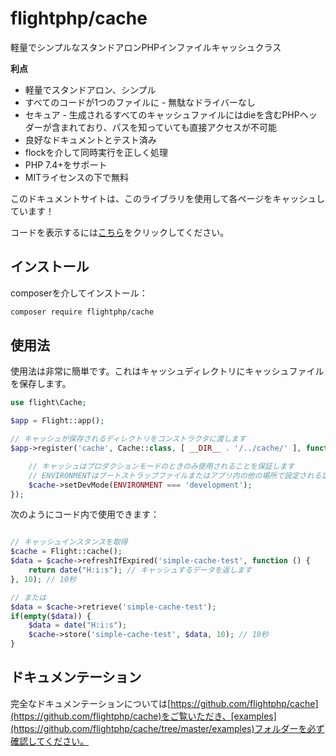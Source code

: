 # flightphp/cache

軽量でシンプルなスタンドアロンPHPインファイルキャッシュクラス

**利点**  
- 軽量でスタンドアロン、シンプル
- すべてのコードが1つのファイルに - 無駄なドライバーなし
- セキュア - 生成されるすべてのキャッシュファイルにはdieを含むPHPヘッダーが含まれており、パスを知っていても直接アクセスが不可能
- 良好なドキュメントとテスト済み
- flockを介して同時実行を正しく処理
- PHP 7.4+をサポート
- MITライセンスの下で無料

このドキュメントサイトは、このライブラリを使用して各ページをキャッシュしています！

コードを表示するには[こちら](https://github.com/flightphp/cache)をクリックしてください。

## インストール

composerを介してインストール：

```bash
composer require flightphp/cache
```

## 使用法

使用法は非常に簡単です。これはキャッシュディレクトリにキャッシュファイルを保存します。

```php
use flight\Cache;

$app = Flight::app();

// キャッシュが保存されるディレクトリをコンストラクタに渡します
$app->register('cache', Cache::class, [ __DIR__ . '/../cache/' ], function(Cache $cache) {

	// キャッシュはプロダクションモードのときのみ使用されることを保証します
	// ENVIRONMENTはブートストラップファイルまたはアプリ内の他の場所で設定される定数です
	$cache->setDevMode(ENVIRONMENT === 'development');
});
```

次のようにコード内で使用できます：

```php

// キャッシュインスタンスを取得
$cache = Flight::cache();
$data = $cache->refreshIfExpired('simple-cache-test', function () {
    return date("H:i:s"); // キャッシュするデータを返します
}, 10); // 10秒

// または
$data = $cache->retrieve('simple-cache-test');
if(empty($data)) {
	$data = date("H:i:s");
	$cache->store('simple-cache-test', $data, 10); // 10秒
}
```

## ドキュメンテーション

完全なドキュメンテーションについては[https://github.com/flightphp/cache](https://github.com/flightphp/cache)をご覧いただき、[examples](https://github.com/flightphp/cache/tree/master/examples)フォルダーを必ず確認してください。